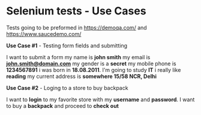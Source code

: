 # Selenium tests - Use Cases

Tests going to be preformed in https://demoqa.com/ and https://www.saucedemo.com/

**Use Case #1** - Testing form fields and submitting

I want to submit a form my name is **john smith** my email is **john.smith@domain.com** my gender is a **secret** my
mobile phone is **1234567891** i was born in **18.08.2011**. I'm going to study **IT** i really like **reading** my
current address is **somewhere 15/58 NCR, Delhi**

**Use Case #2** - Loging to a store to buy backpack

I want to **login** to my favorite store with my **username** and **password**. I want to buy a **backpack** and proceed
to **check out**